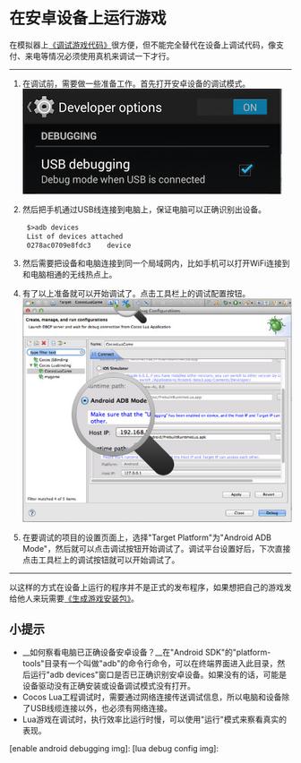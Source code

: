 在安卓设备上运行游戏
==========

在模拟器上[《调试游戏代码》](../3-debugging/zh.md)很方便，但不能完全替代在设备上调试代码，像支付、来电等情况必须使用真机来调试一下才行。

------------

1. 在调试前，需要做一些准备工作。首先打开安卓设备的调试模式。  
  ![](../../res/getting-started/enable-android-debugging.jpg)
2. 然后把手机通过USB线连接到电脑上，保证电脑可以正确识别出设备。  

        $>adb devices
        List of devices attached 
        0278ac0709e8fdc3	device

3. 然后需要把设备和电脑连接到同一个局域网内，比如手机可以打开WiFi连接到和电脑相通的无线热点上。
4. 有了以上准备就可以开始调试了。点击工具栏上的调试配置按钮。  
  ![](./res/lua-debug-config.jpg)
5. 在要调试的项目的设置页面上，选择"Target Platform"为"Android ADB Mode"，然后就可以点击调试按钮开始调试了。调试平台设置好后，下次直接点击工具栏上的调试按钮就可以开始调试了。

---------------

以这样的方式在设备上运行的程序并不是正式的发布程序，如果想把自己的游戏发给他人来玩需要[《生成游戏安装包》](../5-packaging/to-apk-zh.md)。

小提示
------

* __如何察看电脑已正确设备安卓设备？__在"Android SDK"的"platform-tools"目录有一个叫做"adb"的命令行命令，可以在终端界面进入此目录，然后运行"adb devices"窗口是否已正确识别安卓设备。如果没有的话，可能是设备驱动没有正确安装或设备调试模式没有打开。
* Cocos Lua工程调试时，需要通过网络连接传送调试信息，所以电脑和设备除了USB线缆连接以外，也必须有网络连接。
* Lua游戏在调试时，执行效率比运行时慢，可以使用"运行"模式来察看真实的表现。


[enable android debugging img]: 
[lua debug config img]: 